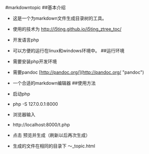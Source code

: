 #markdowntopic
##基本介绍
- 这是一个为markdown文件生成目录树的工具。
- 使用的技术为 http://i5ting.github.io/i5ting_ztree_toc/
- 开发语言php
- 可以方便的运行在linux和windows环境中。
##运行环境
- 需要安装php开发环境
- 需要pandoc [http://pandoc.org/](http://pandoc.org/ "pandoc")
- 一个合适的markdown编辑器
##使用方法
- 启动php
-
    php -S 127.0.0.1:8000

- 浏览器输入
-
	http://localhost:8000/t.php

- 点击 预览并生成（刷新以后再次生成）
- 生成的文件在相同的目录下 ～_topic.html


